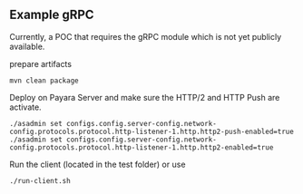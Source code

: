 ## Example gRPC

Currently, a POC that requires the gRPC module which is not yet publicly available.

prepare artifacts

    mvn clean package

Deploy on Payara Server and make sure the HTTP/2 and HTTP Push are activate.

    ./asadmin set configs.config.server-config.network-config.protocols.protocol.http-listener-1.http.http2-push-enabled=true
    ./asadmin set configs.config.server-config.network-config.protocols.protocol.http-listener-1.http.http2-enabled=true


Run the client (located in the test folder) or use

    ./run-client.sh
